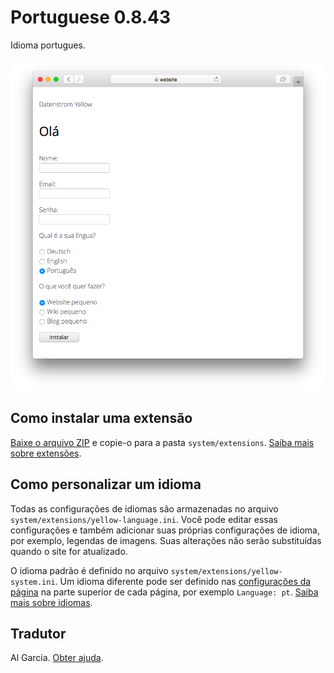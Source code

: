 # Portuguese 0.8.43

Idioma portugues.

<p align="center"><img src="portuguese-screenshot.png?raw=true" alt="Captura de tela"></p>

## Como instalar uma extensão

[Baixe o arquivo ZIP](https://github.com/datenstrom/yellow-extensions/raw/main/downloads/portuguese.zip) e copie-o para a pasta `system/extensions`. [Saiba mais sobre extensões](https://github.com/annaesvensson/yellow-update).

## Como personalizar um idioma

Todas as configurações de idiomas são armazenadas no arquivo `system/extensions/yellow-language.ini`. Você pode editar essas configurações e também adicionar suas próprias configurações de idioma, por exemplo, legendas de imagens. Suas alterações não serão substituídas quando o site for atualizado.

O idioma padrão é definido no arquivo `system/extensions/yellow-system.ini`. Um idioma diferente pode ser definido nas [configurações da página](https://github.com/annaesvensson/yellow-core#settings-page) na parte superior de cada página, por exemplo `Language: pt`. [Saiba mais sobre idiomas](https://datenstrom.se/yellow/help/how-to-customise-a-language).

## Tradutor

Al Garcia. [Obter ajuda](https://datenstrom.se/yellow/help/).
